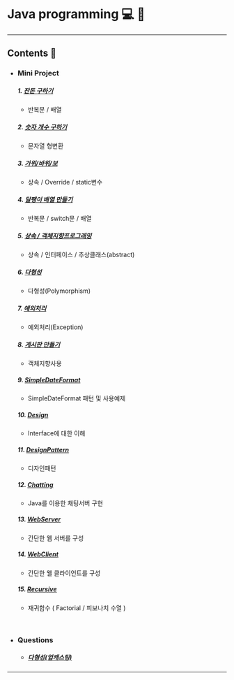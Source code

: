 # Java programming :computer: :memo:
---
## Contents :open_file_folder:


- ### Mini Project
  ##### 1. [잔돈 구하기](https://github.com/mdy0501/Study/tree/master/Java/Mini%20Project/Exchange)
  - 반복문 / 배열

  ##### 2. [숫자 개수 구하기](https://github.com/mdy0501/Study/tree/master/Java/Mini%20Project/CountOfNum)
  - 문자열 형변환

  ##### 3. [가위/바위/보](https://github.com/mdy0501/Study/tree/master/Java/Mini%20Project/RockScissorPaper)
  - 상속 / Override / static변수

  ##### 4. [달팽이 배열 만들기](https://github.com/mdy0501/Study/tree/master/Java/Mini%20Project/MakeSnail)
  - 반복문 / switch문 / 배열

  ##### 5. [상속 / 객체지향프로그래밍](https://github.com/mdy0501/Study/tree/master/Java/Mini%20Project/Extends)
  - 상속 / 인터페이스 / 추상클래스(abstract)

  ##### 6. [다형성](https://github.com/mdy0501/Study/tree/master/Java/Mini%20Project/Polymorphism)
  - 다형성(Polymorphism)

  ##### 7. [예외처리](https://github.com/mdy0501/Study/tree/master/Java/Mini%20Project/Exception)
  - 예외처리(Exception)

  ##### 8. [게시판 만들기](https://github.com/mdy0501/Study/tree/master/Java/Mini%20Project/MyBbs)
  - 객체지향사용

  ##### 9. [SimpleDateFormat](https://github.com/mdy0501/Study/tree/master/Java/Mini%20Project/DateFormat)
  - SimpleDateFormat 패턴 및 사용예제

  ##### 10. [Design](https://github.com/mdy0501/Study/tree/master/Java/Mini%20Project/Design)
  - Interface에 대한 이해

  ##### 11. [DesignPattern](https://github.com/mdy0501/Study/tree/master/Java/Mini%20Project/DesignPattern)
  - 디자인패턴

  ##### 12. [Chatting](https://github.com/mdy0501/Study/tree/master/Java/Mini%20Project/Chatting)
  - Java를 이용한 채팅서버 구현

  ##### 13. [WebServer](https://github.com/mdy0501/Study/tree/master/Java/Mini%20Project/WebServer)
  - 간단한 웹 서버를 구성

  ##### 14. [WebClient](https://github.com/mdy0501/Study/tree/master/Java/Mini%20Project/WebClient)
  - 간단한 웰 클라이언트를 구성

  ##### 15. [Recursive](https://github.com/mdy0501/Study/tree/master/Java/Mini%20Project/Recursive)
  - 재귀함수 ( Factorial / 피보나치 수열 )

<br>

- ### Questions
  - ##### [다형성(업캐스팅)](https://github.com/mdy0501/Study/tree/master/Java/Questions/Polymorphism_Upcasting)
*****
